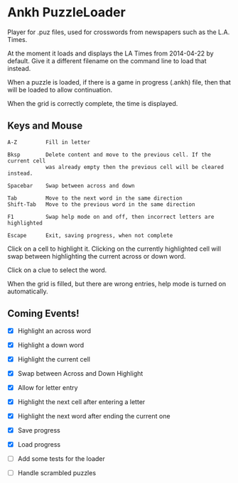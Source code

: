 # Ankh PuzzleLoader

Player for .puz files, used for crosswords from newspapers such as the L.A. 
Times.

At the moment it loads and displays the LA Times from 2014-04-22 by default. 
Give it a different filename on the command line to load that instead.

When a puzzle is loaded, if there is a game in progress (.ankh) file, then 
that will be loaded to allow continuation.

When the grid is correctly complete, the time is displayed.

## Keys and Mouse

    A-Z         Fill in letter

    Bksp        Delete content and move to the previous cell. If the current cell
                was already empty then the previous cell will be cleared instead.

    Spacebar    Swap between across and down

    Tab         Move to the next word in the same direction
    Shift-Tab   Move to the previous word in the same direction

    F1          Swap help mode on and off, then incorrect letters are highlighted

    Escape      Exit, saving progress, when not complete

Click on a cell to highlight it. Clicking on the currently highlighted cell
will swap between highlighting the current across or down word.

Click on a clue to select the word.

When the grid is filled, but there are wrong entries, help mode is turned on
automatically.

## Coming Events!

- [x] Highlight an across word
- [x] Highlight a down word
- [x] Highlight the current cell
- [x] Swap between Across and Down Highlight
- [x] Allow for letter entry
- [x] Highlight the next cell after entering a letter
- [x] Highlight the next word after ending the current one
- [x] Save progress
- [x] Load progress
- [ ] Add some tests for the loader
- [ ] Handle scrambled puzzles

